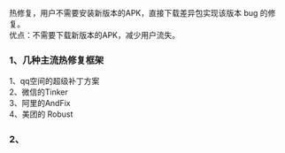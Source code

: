 
热修复，用户不需要安装新版本的APK，直接下载差异包实现该版本 bug 的修复。  
优点：不需要下载新版本的APK，减少用户流失。

### 1、几种主流热修复框架

1、qq空间的超级补丁方案  
2、微信的Tinker  
3、阿里的AndFix  
4、美团的 Robust  

### 2、
